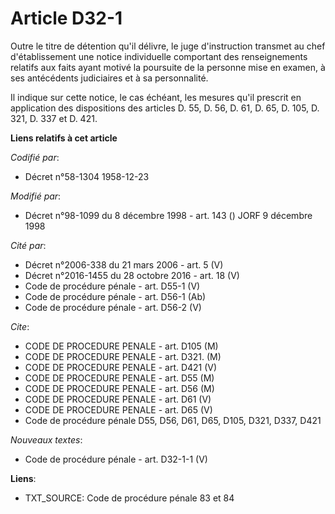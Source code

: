 # Article D32-1

Outre le titre de détention qu'il délivre, le juge d'instruction transmet au chef d'établissement une notice individuelle
comportant des renseignements relatifs aux faits ayant motivé la poursuite de la personne mise en examen, à ses antécédents
judiciaires et à sa personnalité.

Il indique sur cette notice, le cas échéant, les mesures qu'il prescrit en application des dispositions des articles D. 55,
D. 56, D. 61, D. 65, D. 105, D. 321, D. 337 et D. 421.

**Liens relatifs à cet article**

_Codifié par_:

  - Décret n°58-1304 1958-12-23

_Modifié par_:

  - Décret n°98-1099 du 8 décembre 1998 - art. 143 () JORF 9 décembre 1998

_Cité par_:

  - Décret n°2006-338 du 21 mars 2006 - art. 5 (V)
  - Décret n°2016-1455 du 28 octobre 2016 - art. 18 (V)
  - Code de procédure pénale - art. D55-1 (V)
  - Code de procédure pénale - art. D56-1 (Ab)
  - Code de procédure pénale - art. D56-2 (V)

_Cite_:

  - CODE DE PROCEDURE PENALE - art. D105 (M)
  - CODE DE PROCEDURE PENALE - art. D321. (M)
  - CODE DE PROCEDURE PENALE - art. D421 (V)
  - CODE DE PROCEDURE PENALE - art. D55 (M)
  - CODE DE PROCEDURE PENALE - art. D56 (M)
  - CODE DE PROCEDURE PENALE - art. D61 (V)
  - CODE DE PROCEDURE PENALE - art. D65 (V)
  - Code de procédure pénale D55, D56, D61, D65, D105, D321, D337, D421

_Nouveaux textes_:

  - Code de procédure pénale - art. D32-1-1 (V)

**Liens**:

  - TXT_SOURCE: Code de procédure pénale 83 et 84
